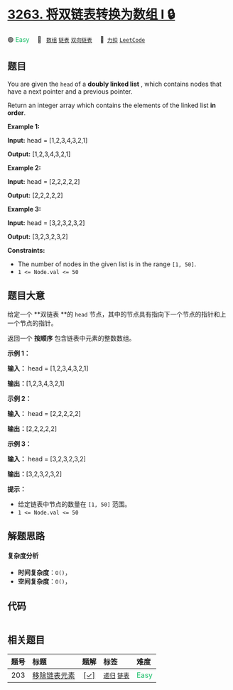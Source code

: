 # [3263. 将双链表转换为数组 I 🔒](https://2xiao.github.io/leetcode-js/problem/3263.html)

🟢 <font color=#15bd66>Easy</font>&emsp; 🔖&ensp; [`数组`](/tag/array.md) [`链表`](/tag/linked-list.md) [`双向链表`](/tag/doubly-linked-list.md)&emsp; 🔗&ensp;[`力扣`](https://leetcode.cn/problems/convert-doubly-linked-list-to-array-i) [`LeetCode`](https://leetcode.com/problems/convert-doubly-linked-list-to-array-i)

## 题目

You are given the `head` of a **doubly linked list** , which contains nodes
that have a next pointer and a previous pointer.

Return an integer array which contains the elements of the linked list **in
order**.



**Example 1:**

**Input:** head = [1,2,3,4,3,2,1]

**Output:** [1,2,3,4,3,2,1]

**Example 2:**

**Input:** head = [2,2,2,2,2]

**Output:** [2,2,2,2,2]

**Example 3:**

**Input:** head = [3,2,3,2,3,2]

**Output:** [3,2,3,2,3,2]



**Constraints:**

  * The number of nodes in the given list is in the range `[1, 50]`.
  * `1 <= Node.val <= 50`


## 题目大意

给定一个 **双链表  **的 `head` 节点，其中的节点具有指向下一个节点的指针和上一个节点的指针。

返回一个 **按顺序** 包含链表中元素的整数数组。



**示例 1：**

**输入：** head = [1,2,3,4,3,2,1]

**输出：**[1,2,3,4,3,2,1]

**示例 2：**

**输入：** head = [2,2,2,2,2]

**输出：**[2,2,2,2,2]

**示例 3：**

**输入：** head = [3,2,3,2,3,2]

**输出：**[3,2,3,2,3,2]



**提示：**

  * 给定链表中节点的数量在 `[1, 50]` 范围。
  * `1 <= Node.val <= 50`


## 解题思路

#### 复杂度分析

- **时间复杂度**：`O()`，
- **空间复杂度**：`O()`，

## 代码

```javascript

```

## 相关题目

<!-- prettier-ignore -->
| 题号 | 标题 | 题解 | 标签 | 难度 |
| :------: | :------ | :------: | :------ | :------ |
| 203 | [移除链表元素](https://leetcode.com/problems/remove-linked-list-elements) | [[✓]](/problem/0203.md) |  [`递归`](/tag/recursion.md) [`链表`](/tag/linked-list.md) | <font color=#15bd66>Easy</font> |